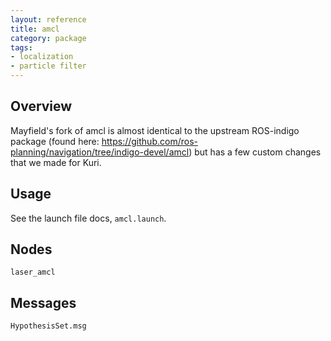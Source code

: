 ```yaml
---
layout: reference
title: amcl
category: package
tags: 
- localization
- particle filter
---
```


## Overview
Mayfield's fork of amcl is almost identical to the upstream ROS-indigo package
(found here: https://github.com/ros-planning/navigation/tree/indigo-devel/amcl)
but has a few custom changes that we made for Kuri.

## Usage
See the launch file docs, ``amcl.launch``.

## Nodes
``laser_amcl``  

## Messages
``HypothesisSet.msg``  
